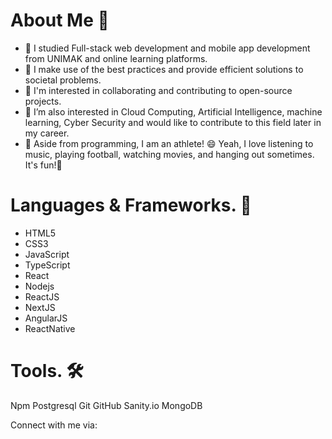 # About Me 👨

* 🔭 I studied Full-stack web development and mobile app development from UNIMAK and online learning platforms.
* 🌱 I make use of the best practices and provide efficient solutions to societal problems.
* 👯 I'm interested in collaborating and contributing to open-source projects.
* 👯 I’m also interested in Cloud Computing, Artificial Intelligence, machine learning, Cyber Security and would like to contribute to this field later in my career.
* 🤔 Aside from programming, I am an athlete! 😄 Yeah, I love listening to music, playing football, watching movies, and hanging out sometimes. It's fun!🤩


# Languages & Frameworks. 🚧
* HTML5 
* CSS3 
* JavaScript 
* TypeScript 
* React 
* Nodejs 
* ReactJS 
* NextJS 
* AngularJS 
* ReactNative

# Tools. 🛠
Npm Postgresql Git GitHub Sanity.io MongoDB


Connect with me via:
   
<!---
yusifu-m-barrie/yusifu-m-barrie is a ✨ special ✨ repository because its `README.md` (this file) appears on your GitHub profile.
You can click the Preview link to take a look at your changes.
--->
